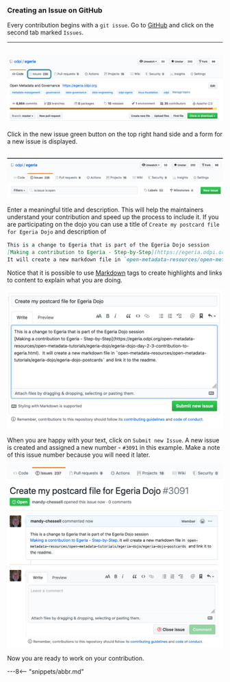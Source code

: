 <!-- SPDX-License-Identifier: CC-BY-4.0 -->
<!-- Copyright Contributors to the ODPi Egeria project 2020. -->

### Creating an Issue on GitHub

Every contribution begins with a `git issue`.
Go to [GitHub](https://github.com/odpi/egeria) and click on the second tab marked `Issues`.

----

![GitHub Issues Tab](git-hub-issues-tab.png)
----

Click in the new issue green button on the top right hand side and a form for a new
issue is displayed.


![GitHub New Issue Button](git-hub-new-issue-button.png)
----

Enter a meaningful title and description.  This will help the maintainers understand your contribution
and speed up the process to include it.
If you are participating on the dojo you can use a title of `Create my postcard file for Egeria Dojo`
and description of
```md
This is a change to Egeria that is part of the Egeria Dojo session
[Making a contribution to Egeria - Step-by-Step](https://egeria.odpi.org/open-metadata-resources/open-metadata-tutorials/egeria-dojo/egeria-dojo-day-2-3-contribution-to-egeria.html).
It will create a new markdown file in `open-metadata-resources/open-metadata-tutorials/egeria-dojo/egeria-dojo-postcards` and link it to the readme.
```
Notice that it is possible to use [Markdown](/egeria-docs/guides/contributor/markdown)
tags to create highlights and links to content to explain what you are doing.

![GitHub Create New Issue](git-hub-create-new-issue.png)

When you are happy with your text, click on `Submit new Issue`.  A new issue is created and
assigned a new number - `#3091` in this example.
Make a note of this issue number because you will need it later.

![GitHub New Issue Created](git-hub-new-issue-created.png)

Now you are ready to work on your contribution.

---8<-- "snippets/abbr.md"